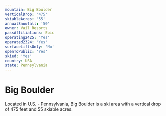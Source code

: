 ```yaml
---
mountain: Big Boulder
verticalDrop: '475'
skiableAcres: '55'
annualSnowfall: '50'
owner: Vail Resorts
passAffiliations: Epic
operating2425: 'Yes'
operated2324: 'Yes'
surfaceLiftsOnly: 'No'
openToPublic: 'Yes'
skied: 'Yes'
country: USA
state: Pennsylvania
---
```


# Big Boulder

Located in U.S. - Pennsylvania, Big Boulder is a ski area with a vertical drop of 475 feet and 55 skiable acres.
